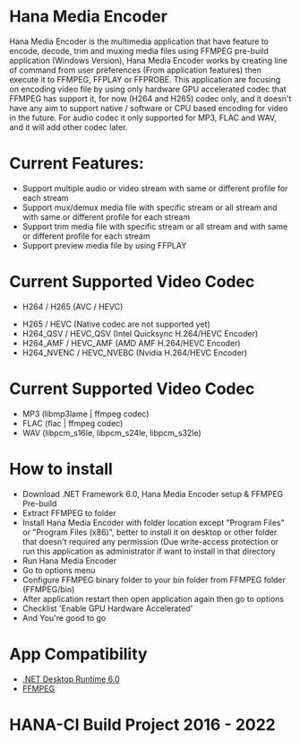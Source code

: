 # Hana Media Encoder 
Hana Media Encoder is the multimedia application that have feature to encode, decode, trim and muxing media files using FFMPEG pre-build application (Windows Version),
Hana Media Encoder works by creating line of command from user preferences (From application features) then execute it to FFMPEG, FFPLAY or FFPROBE.
This application are focusing on encoding video file by using only hardware GPU accelerated codec that FFMPEG has support it, for now (H264 and H265) codec only,
and it doesn't have any aim to support native / software or CPU based encoding for video in the future. For audio codec it only supported for MP3, FLAC and WAV,
and it will add other codec later.

# Current Features:
* Support multiple audio or video stream with same or different profile for each stream
* Support mux/demux media file with specific stream or all stream and with same or different profile for each stream
* Support trim media file with specific stream or all stream and with same or different profile for each stream
* Support preview media file by using FFPLAY

# Current Supported Video Codec
- H264 / H265 (AVC / HEVC)
* H265 / HEVC (Native codec are not supported yet)
* H264_QSV / HEVC_QSV (Intel Quicksync H.264/HEVC Encoder)
* H264_AMF / HEVC_AMF (AMD AMF H.264/HEVC Encoder)
* H264_NVENC / HEVC_NVEBC (Nvidia H.264/HEVC Encoder)

# Current Supported Video Codec
* MP3 (libmp3lame | ffmpeg codec)
* FLAC (flac | ffmpeg codec)
* WAV (libpcm_s16le, libpcm_s24le, libpcm_s32le)

# How to install
* Download .NET Framework 6.0, Hana Media Encoder setup & FFMPEG Pre-build
* Extract FFMPEG to folder
* Install Hana Media Encoder with folder location except "Program Files" or "Program Files (x86)", better to install it on desktop or other folder that doesn't required any permission (Due write-access protection or run this application as administrator if want to install in that directory
* Run Hana Media Encoder
* Go to options menu
* Configure FFMPEG binary folder to your bin folder from FFMPEG folder (FFMPEG/bin)
* After application restart then open application again then go to options
* Checklist 'Enable GPU Hardware Accelerated'
* And You're good to go

# App Compatibility
- [.NET Desktop Runtime 6.0](https://dotnet.microsoft.com/en-us/download/dotnet/6.0)
- [FFMPEG](https://www.gyan.dev/ffmpeg/builds/)

# HANA-CI Build Project 2016 - 2022
